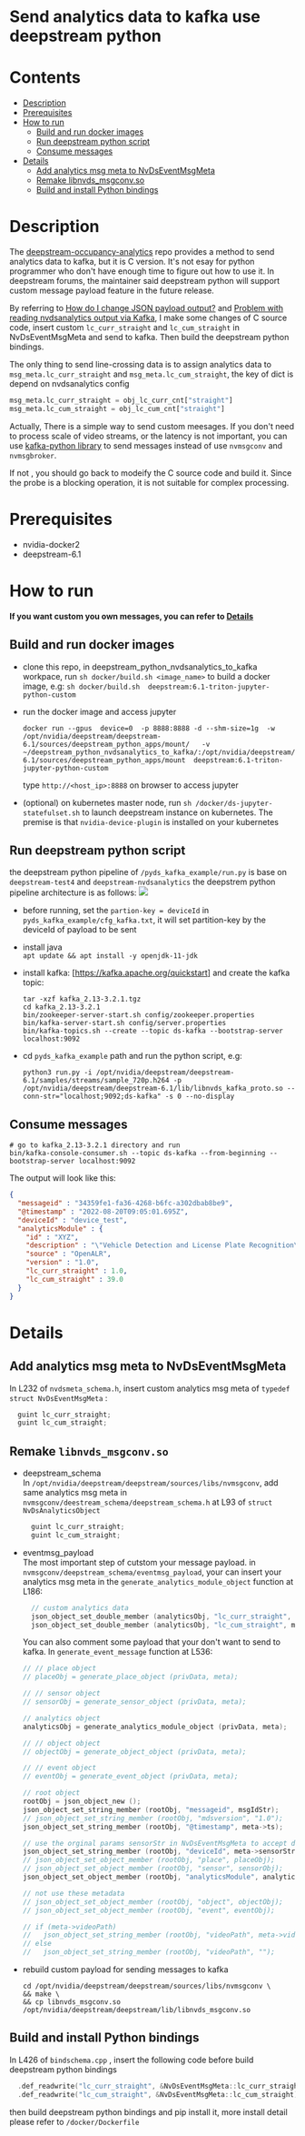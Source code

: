 # Send analytics data to kafka use deepstream python

# Contents  
- [Description](#description)  
- [Prerequisites](#prerequisites)
- [How to run](#how-to-run)  
  - [Build and run docker images](#build-and-run-docker-images)
  - [Run deepstream python script](#run-deepstream-python-script)
  - [Consume messages](#consume-messages)
- [Details](#details)
  - [Add analytics msg meta to NvDsEventMsgMeta](#add-analytics-msg-meta-to-nvdseventmsgmeta)
  - [Remake libnvds_msgconv.so](#remake-libnvdsmsgconvso)
  - [Build and install Python bindings](#build-and-install-python-bindings)

# Description
The [deepstream-occupancy-analytics](https://github.com/NVIDIA-AI-IOT/deepstream-occupancy-analytics) repo provides a method to send analytics data to kafka, but it is C version. It's not esay for python programmer who don't have enough time to figure out how to use it. In deepstream forums, the maintainer said deepstream python will support custom message payload feature in the future release.   

By referring to [How do I change JSON payload output?](https://forums.developer.nvidia.com/t/how-do-i-change-json-payload-output/217386/4) and [Problem with reading nvdsanalytics output via Kafka](https://forums.developer.nvidia.com/t/problem-with-reading-nvdsanalytics-output-via-kafka/154071), I make some changes of C source code,  insert custom `lc_curr_straight` and `lc_cum_straight` in NvDsEventMsgMeta and send to kafka. Then build the deepstream python bindings. 

The only thing to send line-crossing data is to assign analytics data to  `msg_meta.lc_curr_straight` and  `msg_meta.lc_cum_straight`, the key of dict is depend on nvdsanalytics config

```python
msg_meta.lc_curr_straight = obj_lc_curr_cnt["straight"]
msg_meta.lc_cum_straight = obj_lc_cum_cnt["straight"] 
```

Actually, There is a simple way to send custom meesages. If you don't need to process scale of video streams, or the latency is not important, you can use [kafka-python library](https://forums.developer.nvidia.com/t/how-to-build-a-custom-object-to-use-on-payloads-for-message-broker-with-python-bindings/171193) to send messages instead of use `nvmsgconv` and `nvmsgbroker`.   

If not , you should go back to modeify the C source code and build it. Since the probe is a blocking operation, it is not suitable for complex processing. 

# Prerequisites
- nvidia-docker2 
- deepstream-6.1



# How to run
**If you want custom you own messages, you can refer to [Details](#details)**

## Build  and run docker images   
 - clone this repo, in deepstream_python_nvdsanalytics_to_kafka workpace, run `sh docker/build.sh <image_name>` to build a docker image, e.g:
`sh docker/build.sh  deepstream:6.1-triton-jupyter-python-custom`

 - run the docker image and access jupyter  
    ```shell
    docker run --gpus  device=0  -p 8888:8888 -d --shm-size=1g  -w /opt/nvidia/deepstream/deepstream-6.1/sources/deepstream_python_apps/mount/   -v ~/deepstream_python_nvdsanalytics_to_kafka/:/opt/nvidia/deepstream/deepstream-6.1/sources/deepstream_python_apps/mount  deepstream:6.1-triton-jupyter-python-custom
    ```
    type `http://<host_ip>:8888` on browser to access jupyter  

 - (optional) on kubernetes master node, run `sh /docker/ds-jupyter-statefulset.sh` to launch deepstream instance on kubernetes. The premise is that `nvidia-device-plugin` is installed on your kubernetes


## Run deepstream python script
the deepstream python pipeline of `/pyds_kafka_example/run.py` is base on `deepstream-test4` and `deepstream-nvdsanalytics`
the deepstrem python pipeline architecture is as follows:
![](./assets/ds-pipeline.svg)

 - before running, set the `partion-key = deviceId` in `pyds_kafka_example/cfg_kafka.txt`, it will set partition-key by the deviceId of payload to be sent

 - install java  
   `apt update && apt install -y openjdk-11-jdk`

 - install kafka: [https://kafka.apache.org/quickstart] and create the kafka topic:
    ```shell
    tar -xzf kafka_2.13-3.2.1.tgz
    cd kafka_2.13-3.2.1
    bin/zookeeper-server-start.sh config/zookeeper.properties
    bin/kafka-server-start.sh config/server.properties
    bin/kafka-topics.sh --create --topic ds-kafka --bootstrap-server localhost:9092
    ```

 - cd `pyds_kafka_example` path and run the python script, e.g:
    ```shell
    python3 run.py -i /opt/nvidia/deepstream/deepstream-6.1/samples/streams/sample_720p.h264 -p /opt/nvidia/deepstream/deepstream-6.1/lib/libnvds_kafka_proto.so --conn-str="localhost;9092;ds-kafka" -s 0 --no-display
    ```



## Consume messages

  ```shell
  # go to kafka_2.13-3.2.1 directory and run
  bin/kafka-console-consumer.sh --topic ds-kafka --from-beginning --bootstrap-server localhost:9092
  ```

  The output will look like this:

  ```json
  {
    "messageid" : "34359fe1-fa36-4268-b6fc-a302dbab8be9",
    "@timestamp" : "2022-08-20T09:05:01.695Z",
    "deviceId" : "device_test",
    "analyticsModule" : {
      "id" : "XYZ",
      "description" : "\"Vehicle Detection and License Plate Recognition\"",
      "source" : "OpenALR",
      "version" : "1.0",
      "lc_curr_straight" : 1.0,
      "lc_cum_straight" : 39.0
    }
  }
  ```



# Details
## Add analytics msg meta to NvDsEventMsgMeta

In L232 of `nvdsmeta_schema.h`, insert custom analytics msg meta of `typedef struct NvDsEventMsgMeta` :

```cpp
  guint lc_curr_straight;
  guint lc_cum_straight;
```

## Remake `libnvds_msgconv.so`  

- deepstream_schema  
  In `/opt/nvidia/deepstream/deepstream/sources/libs/nvmsgconv`, add same analytics msg meta  in `nvmsgconv/deestream_schema/deepstream_schema.h` at L93 of `struct NvDsAnalyticsObject`

  ```cpp
    guint lc_curr_straight;
    guint lc_cum_straight;
  ```

- eventmsg_payload  
  The most important step of cutstom your message payload. in  `nvmsgconv/deepstream_schema/eventmsg_payload`, your can insert your analytics msg meta in the `generate_analytics_module_object` function at L186:
  ```cpp
    // custom analytics data
    json_object_set_double_member (analyticsObj, "lc_curr_straight", meta->lc_curr_straight);
    json_object_set_double_member (analyticsObj, "lc_cum_straight", meta->lc_cum_straight);
  ```

  You can also comment some payload that your don't want to send to kafka. In `generate_event_message`  function at L536:

  ```cpp
  // // place object
  // placeObj = generate_place_object (privData, meta);

  // // sensor object
  // sensorObj = generate_sensor_object (privData, meta);

  // analytics object
  analyticsObj = generate_analytics_module_object (privData, meta);

  // // object object
  // objectObj = generate_object_object (privData, meta);

  // // event object
  // eventObj = generate_event_object (privData, meta);

  // root object
  rootObj = json_object_new ();
  json_object_set_string_member (rootObj, "messageid", msgIdStr);
  // json_object_set_string_member (rootObj, "mdsversion", "1.0");
  json_object_set_string_member (rootObj, "@timestamp", meta->ts);

  // use the orginal params sensorStr in NvDsEventMsgMeta to accept deviceId that generated by python script
  json_object_set_string_member (rootObj, "deviceId", meta->sensorStr);
  // json_object_set_object_member (rootObj, "place", placeObj);
  // json_object_set_object_member (rootObj, "sensor", sensorObj);
  json_object_set_object_member (rootObj, "analyticsModule", analyticsObj);

  // not use these metadata
  // json_object_set_object_member (rootObj, "object", objectObj);
  // json_object_set_object_member (rootObj, "event", eventObj);

  // if (meta->videoPath)
  //   json_object_set_string_member (rootObj, "videoPath", meta->videoPath);
  // else
  //   json_object_set_string_member (rootObj, "videoPath", "");
  ```

- rebuild custom payload for sending messages to kafka
  ```shell
  cd /opt/nvidia/deepstream/deepstream/sources/libs/nvmsgconv \
  && make \
  && cp libnvds_msgconv.so /opt/nvidia/deepstream/deepstream/lib/libnvds_msgconv.so
  ```


## Build and install Python bindings  
  
In L426 of `bindschema.cpp` , insert the following code before build deepstream python bindings  
```cpp
  .def_readwrite("lc_curr_straight", &NvDsEventMsgMeta::lc_curr_straight)
  .def_readwrite("lc_cum_straight", &NvDsEventMsgMeta::lc_cum_straight);
```
then build deepstream python bindings and pip install it, more install detail please refer to `/docker/Dockerfile`